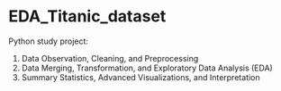 # EDA_Titanic_dataset
Python study project:
1) Data Observation, Cleaning, and Preprocessing
2) Data Merging, Transformation, and Exploratory Data Analysis (EDA)
3) Summary Statistics, Advanced Visualizations, and Interpretation 
